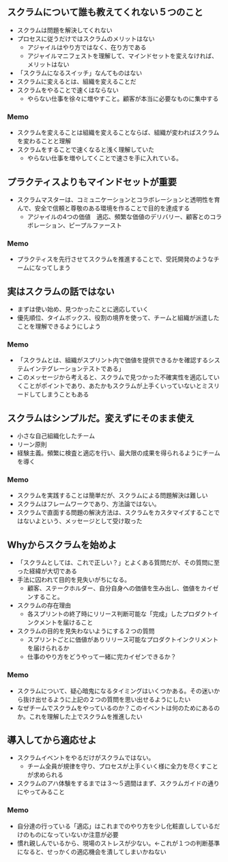 ## スクラムについて誰も教えてくれない５つのこと
- スクラムは問題を解決してくれない
- プロセスに従うだけではスクラムのメリットはない
  - アジャイルはやり方ではなく、在り方である
  - アジャイルマニフェストを理解して、マインドセットを変えなければ、メリットはない
- 「スクラムになるスイッチ」なんてものはない
- スクラムに変えるとは、組織を変えることだ
- スクラムをやることで速くはならない
  - やらない仕事を徐々に増やすこと。顧客が本当に必要なものに集中する

### Memo
- スクラムを変えることは組織を変えることならば、組織が変わればスクラムを変わることと理解
- スクラムをすることで速くなると浅く理解していた
  - やらない仕事を増やしてくことで速さを手に入れている。

## プラクティスよりもマインドセットが重要
- スクラムマスターは、コミュニケーションとコラボレーションと透明性を育んで、安全で信頼と尊敬のある環境を作ることで目的を達成する
  - アジャイルの4つの価値　適応、頻繁な価値のデリバリー、顧客とのコラボレーション、ピープルファースト

### Memo
- プラクティスを先行させてスクラムを推進することで、受託開発のようなチームになってしまう

## 実はスクラムの話ではない
- まずは使い始め、見つかったことに適応していく
- 優先順位、タイムボックス、役割の境界を使って、チームと組織が派遣したことを理解できるようにしよう

### Memo
- 「スクラムとは、組織がスプリント内で価値を提供できるかを確認するシステムインテグレーションテストである」
- このメッセージから考えると、スクラムで見つかった不確実性を適応していくことがポイントであり、あたかもスクラムが上手くいっていないとミスリードしてしまうこともある

## スクラムはシンプルだ。変えずにそのまま使え
- 小さな自己組織化したチーム
- リーン原則
- 経験主義。頻繁に検査と適応を行い、最大限の成果を得られるようにチームを導く

### Memo
- スクラムを実践することは簡単だが、スクラムによる問題解決は難しい
- スクラムはフレームワークであり、方法論ではない。
- スクラムで直面する問題の解決方法は、スクラムをカスタマイズすることではないよという、メッセージとして受け取った

## Whyからスクラムを始めよ
- 「スクラムとしては、これで正しい？」とよくある質問だが、その質問に至った経緯が大切である
- 手法に囚われて目的を見失いがちになる。
  - 顧客、ステークホルダー、自分自身への価値を生み出し、価値をカイゼンすること。
- スクラムの存在理由
  - 各スプリントの終了時にリリース判断可能な「完成」したプロダクトインクメントを届けること
- スクラムの目的を見失わないようにする２つの質問
  - スプリントごとに価値がありリリース可能なプロダクトインクリメントを届けられるか
  - 仕事のやり方をどうやって一緒に完カイゼンできるか？

### Memo
- スクラムについて、疑心暗鬼になるタイミングはいくつかある。その迷いから抜け出せるように上記の２つの質問を思い出せるようにしたい
- なぜチームでスクラムをやっているのか？このイベントは何のためにあるのか。これを理解した上でスクラムを推進したい

## 導入してから適応せよ
- スクラムイベントをやるだけがスクラムではない。
  - チーム全員が規律を守り、プロセスが上手くいく様に全力を尽くすことが求められる
- スクラムのアハ体験をするまでは３〜５週間はまず、スクラムガイドの通りにやってみること

### Memo
- 自分達の行っている「適応」はこれまでのやり方を少し化粧直ししているだけのものになっていないか注意が必要
- 慣れ親しんでいるから、現場のストレスが少ない。←これが１つの判断基準になると、せっかくの適応機会を潰してしまいかねない

